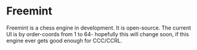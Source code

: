 # Freemint
Freemint is a chess engine in development. It is open-source. The current UI is by order-coords from 1 to 64- hopefully this will change soon, if this engine ever gets good enough for CCC/CCRL.
